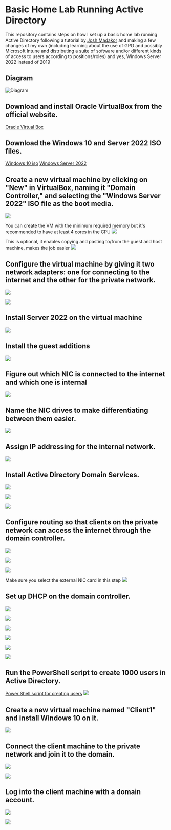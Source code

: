 # Basic Home Lab Running Active Directory

This repository contains steps on how I set up a basic home lab running Active Directory following a tutorial by [Josh Madakor](https://www.youtube.com/@JoshMadakor) and making a few changes of my own (including learning about the use of GPO and possibly Microsoft Intune and distributing a suite of software and/or different kinds of access to users according to positions/roles) and yes, Windows Server 2022 instead of 2019

## Diagram
![Diagram](https://i.imgur.com/dsFYYpW.jpeg)

## Download and install Oracle VirtualBox from the official website.
[Oracle Virtual Box](https://www.virtualbox.org/)

## Download the Windows 10 and Server 2022 ISO files.
[Windows 10 iso](https://www.microsoft.com/en-us/software-download/windows10ISO)
[Windows Server 2022](https://www.microsoft.com/en-us/evalcenter/evaluate-windows-server-2022)

## Create a new virtual machine by clicking on "New" in VirtualBox, naming it "Domain Controller," and selecting the "Windows Server 2022" ISO file as the boot media.

![](https://i.imgur.com/enQpiPE.png)

You can create the VM with the minimum required memory but it's recommended to have at least 4 cores in the CPU
![](https://i.imgur.com/n5PVwGN.png)

This is optional, it enables copying and pasting to/from the guest and host machine, makes the job easier
![](https://i.imgur.com/s7BV5Np.png)

##  Configure the virtual machine by giving it two network adapters: one for connecting to the internet and the other for the private network.

![](https://i.imgur.com/Lz80e2h.png)

![](https://i.imgur.com/5AlNj1d.png)

##  Install Server 2022 on the virtual machine 
![](https://i.imgur.com/MdWjA1X.png)

##  Install the guest additions
![](https://i.imgur.com/kwbCOfQ.png)

##  Figure out which NIC is connected to the internet and which one is internal 
![](https://i.imgur.com/8tMRKds.png)

##  Name the NIC drives to make differentiating between them easier.
![](https://i.imgur.com/AQdeJWZ.png)

##  Assign IP addressing for the internal network.
![](https://i.imgur.com/wJI315f.png)


##  Install Active Directory Domain Services.

![](https://i.imgur.com/DNsPDE3.png)

![]([img]https://i.imgur.com/gVaHzh8.png[/img])

![]([img]https://i.imgur.com/rwFmtqg.png[/img])


##  Configure routing so that clients on the private network can access the internet through the domain controller.

![](https://i.imgur.com/lgHv9KE.png)

![](https://i.imgur.com/6fkxOc5.png)

![](https://i.imgur.com/zydGRHC.png)

Make sure you select the external NIC card in this step
![](https://i.imgur.com/OEecOKV.png)


##  Set up DHCP on the domain controller.
![](https://i.imgur.com/nhkUJHV.png)

![](https://i.imgur.com/1DoT360.png)

![](https://i.imgur.com/azR5xwB.png)

![](https://i.imgur.com/iPYH4Bo.png)

![](https://i.imgur.com/dXjjd7g.png)

![](https://i.imgur.com/yL01xDh.png)

##  Run the PowerShell script to create 1000 users in Active Directory.

[Power Shell script for creating users](https://github.com/joshmadakor1/AD_PS)
![](https://i.imgur.com/g5v8Zux.png)

##  Create a new virtual machine named "Client1" and install Windows 10 on it.

![](attachments/Pasted%20image%2020230402155056.png)


##  Connect the client machine to the private network and join it to the domain.

![](attachments/Pasted%20image%2020230402155713.png)

![](attachments/Pasted%20image%2020230402155807.png)

##  Log into the client machine with a domain account.

![](attachments/Pasted%20image%2020230402160005.png)

![](attachments/Pasted%20image%2020230402160120.png)
